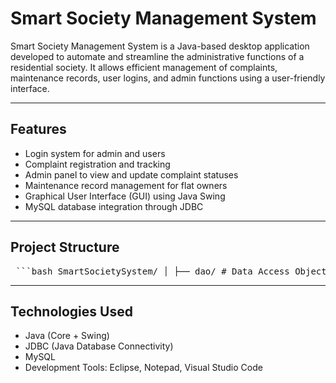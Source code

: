 # Smart Society Management System

Smart Society Management System is a Java-based desktop application developed to automate and streamline the administrative functions of a residential society. It allows efficient management of complaints, maintenance records, user logins, and admin functions using a user-friendly interface.

---

## Features

- Login system for admin and users
- Complaint registration and tracking
- Admin panel to view and update complaint statuses
- Maintenance record management for flat owners
- Graphical User Interface (GUI) using Java Swing
- MySQL database integration through JDBC

---

## Project Structure

<pre> ```bash SmartSocietySystem/ │ ├── dao/ # Data Access Objects for DB operations ├── db/ # Database connection configuration ├── model/ # Java classes for Admin, Complaint, User, etc. ├── ui/ # User interface classes using Swing ├── mysql-connector/ # JDBC driver for MySQL └── README.md ``` </pre>

---

## Technologies Used

- Java (Core + Swing)
- JDBC (Java Database Connectivity)
- MySQL
- Development Tools: Eclipse, Notepad, Visual Studio Code


